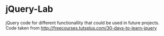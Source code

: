 jQuery-Lab
==========

jQuery code for different functionallity that could be used in future projects. Code taken from http://freecourses.tutsplus.com/30-days-to-learn-jquery
